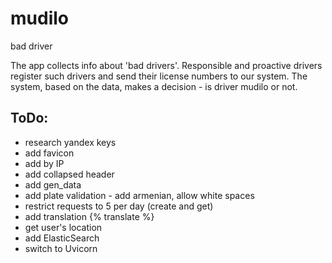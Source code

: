 # mudilo
bad driver

The app collects info about 'bad drivers'. Responsible and proactive drivers register such drivers and send their license numbers to our system. The system, based on the data, makes a decision - is driver mudilo or not. 

## ToDo:
- research yandex keys
- add favicon
- add by IP
- add collapsed header
- add gen_data
- add plate validation - add armenian, allow white spaces
- restrict requests to 5 per day (create and get)
- add translation {% translate %}
- get user's location
- add ElasticSearch
- switch to Uvicorn


